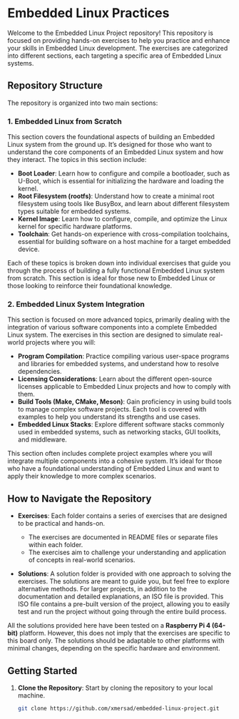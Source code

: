 # Embedded Linux Practices

Welcome to the Embedded Linux Project repository! This repository is focused on providing hands-on exercises to help you practice and enhance your skills in Embedded Linux development. The exercises are categorized into different sections, each targeting a specific area of Embedded Linux systems.

## Repository Structure

The repository is organized into two main sections:

### 1. Embedded Linux from Scratch
This section covers the foundational aspects of building an Embedded Linux system from the ground up. It’s designed for those who want to understand the core components of an Embedded Linux system and how they interact. The topics in this section include:

- **Boot Loader**: Learn how to configure and compile a bootloader, such as U-Boot, which is essential for initializing the hardware and loading the kernel.
- **Root Filesystem (rootfs)**: Understand how to create a minimal root filesystem using tools like BusyBox, and learn about different filesystem types suitable for embedded systems.
- **Kernel Image**: Learn how to configure, compile, and optimize the Linux kernel for specific hardware platforms.
- **Toolchain**: Get hands-on experience with cross-compilation toolchains, essential for building software on a host machine for a target embedded device.

Each of these topics is broken down into individual exercises that guide you through the process of building a fully functional Embedded Linux system from scratch. This section is ideal for those new to Embedded Linux or those looking to reinforce their foundational knowledge.

### 2. Embedded Linux System Integration
This section is focused on more advanced topics, primarily dealing with the integration of various software components into a complete Embedded Linux system. The exercises in this section are designed to simulate real-world projects where you will:

- **Program Compilation**: Practice compiling various user-space programs and libraries for embedded systems, and understand how to resolve dependencies.
- **Licensing Considerations**: Learn about the different open-source licenses applicable to Embedded Linux projects and how to comply with them.
- **Build Tools (Make, CMake, Meson)**: Gain proficiency in using build tools to manage complex software projects. Each tool is covered with examples to help you understand its strengths and use cases.
- **Embedded Linux Stacks**: Explore different software stacks commonly used in embedded systems, such as networking stacks, GUI toolkits, and middleware.

This section often includes complete project examples where you will integrate multiple components into a cohesive system. It’s ideal for those who have a foundational understanding of Embedded Linux and want to apply their knowledge to more complex scenarios.

## How to Navigate the Repository

- **Exercises**: Each folder contains a series of exercises that are designed to be practical and hands-on.
  - The exercises are documented in README files or separate files within each folder.
  - The exercises aim to challenge your understanding and application of concepts in real-world scenarios.

- **Solutions**: A solution folder is provided with one approach to solving the exercises. The solutions are meant to guide you, but feel free to explore alternative methods. For larger projects, in addition to the documentation and detailed explanations, an ISO file is provided. This ISO file contains a pre-built version of the project, allowing you to easily test and run the project without going through the entire build process.

All the solutions provided here have been tested on a **Raspberry Pi 4 (64-bit)** platform. However, this does not imply that the exercises are specific to this board only. The solutions should be adaptable to other platforms with minimal changes, depending on the specific hardware and environment.


## Getting Started

1. **Clone the Repository**: Start by cloning the repository to your local machine.

   ```bash
   git clone https://github.com/xmersad/embedded-linux-project.git
